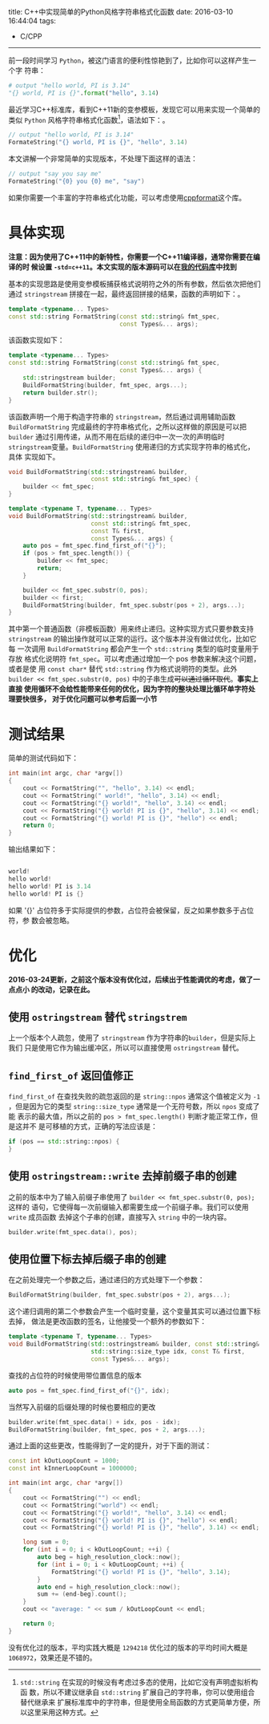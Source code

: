 title: C++中实现简单的Python风格字符串格式化函数
date: 2016-03-10 16:44:04
tags:
 - C/CPP
---

前一段时间学习 `Python`，被这门语言的便利性惊艳到了，比如你可以这样产生一个字
符串：

```python
# output "hello world, PI is 3.14"
"{} world, PI is {}".format("hello", 3.14)
```

最近学习C++标准库，看到C++11新的变参模板，发现它可以用来实现一个简单的类似
`Python` 风格字符串格式化函数[^1]，语法如下：。

```cpp
// output "hello world, PI is 3.14"
FormateString("{} world, PI is {}", "hello", 3.14)
```

本文讲解一个非常简单的实现版本，不处理下面这样的语法：

```cpp
// output "say you say me"
FormateString("{0} you {0} me", "say")
```

如果你需要一个丰富的字符串格式化功能，可以考虑使用[cppformat][]这个库。

[cppformat]: https://github.com/cppformat/cppformat

<!--more-->

# 具体实现

**注意：因为使用了C++11中的新特性，你需要一个C++11编译器，通常你需要在编译的时
候设置 `-std=c++11`。本文实现的版本源码可以在[我的代码库][repo]中找到**

[repo]: https://github.com/zhaohuaxishi/code-snippet/

基本的实现思路是使用变参模板捕获格式说明符之外的所有参数，然后依次把他们通过
`stringstream` 拼接在一起，最终返回拼接的结果，函数的声明如下：。

```cpp
template <typename... Types>
const std::string FormatString(const std::string& fmt_spec,
                               const Types&... args);
```

该函数实现如下：

```cpp
template <typename... Types>
const std::string FormatString(const std::string& fmt_spec,
                               const Types&... args) {
    std::stringstream builder;
    BuildFormatString(builder, fmt_spec, args...);
    return builder.str();
}
```

该函数声明一个用于构造字符串的 `stringstream`，然后通过调用辅助函数
`BuildFormatString` 完成最终的字符串格式化，之所以这样做的原因是可以把
`builder` 通过引用传递，从而不用在后续的递归中一次一次的声明临时
`stringstream`变量。`BuildFormatString` 使用递归的方式实现字符串的格式化，具体
实现如下。

```cpp
void BuildFormatString(std::stringstream& builder,
                       const std::string& fmt_spec) {
    builder << fmt_spec;
}

template <typename T, typename... Types>
void BuildFormatString(std::stringstream& builder,
                       const std::string& fmt_spec,
                       const T& first,
                       const Types&... args) {
    auto pos = fmt_spec.find_first_of("{}");
    if (pos > fmt_spec.length()) {
        builder << fmt_spec;
        return;
    }

    builder << fmt_spec.substr(0, pos);
    builder << first;
    BuildFormatString(builder, fmt_spec.substr(pos + 2), args...);
}
```

其中第一个普通函数（非模板函数）用来终止递归。这种实现方式只要参数支持
`stringstream` 的输出操作就可以正常的运行。这个版本并没有做过优化，比如它每
一次调用 `BuildFormatString` 都会产生一个 `std::string` 类型的临时变量用于存放
格式化说明符 `fmt_spec`。可以考虑通过增加一个 pos 参数来解决这个问题，或者是使
用 `const char*` 替代 `std::string` 作为格式说明符的类型。此外 `builder <<
fmt_spec.substr(0, pos)` 中的子串生成<del>可以通过循环取代</del>。**事实上直接
使用循环不会给性能带来任何的优化，因为字符的整块处理比循环单字符处理要快很多，
对于优化问题可以参考后面一小节**

# 测试结果

简单的测试代码如下：

```cpp
int main(int argc, char *argv[])
{
    cout << FormatString("", "hello", 3.14) << endl;
    cout << FormatString(" world!", "hello", 3.14) << endl;
    cout << FormatString("{} world!", "hello", 3.14) << endl;
    cout << FormatString("{} world! PI is {}", "hello", 3.14) << endl;
    cout << FormatString("{} world! PI is {}", "hello") << endl;
    return 0;
}
```

输出结果如下：

```cpp

world!
hello world!
hello world! PI is 3.14
hello world! PI is {}
```

如果 '{}' 占位符多于实际提供的参数，占位符会被保留，反之如果参数多于占位符，参
数会被忽略。

# 优化

**2016-03-24更新，之前这个版本没有优化过，后续出于性能调优的考虑，做了一点点小
的改动，记录在此。**

## 使用 `ostringstream` 替代 `stringstrem`

上一个版本个人疏忽，使用了 `stringstream` 作为字符串的`builder`，但是实际上我们
只是使用它作为输出缓冲区，所以可以直接使用 `ostringstream` 替代。

## `find_first_of` 返回值修正

`find_first_of` 在查找失败的疏忽返回的是 `string::npos` 通常这个值被定义为 `-1`
，但是因为它的类型 `string::size_type` 通常是一个无符号数，所以 `npos` 变成了能
表示的最大值，所以之前的 `pos > fmt_spec.length()` 判断才能正常工作，但是这并不
是可移植的方式，正确的写法应该是：

```cpp
if (pos == std::string::npos) {
}
```

## 使用 `ostringstream::write` 去掉前缀子串的创建

之前的版本中为了输入前缀子串使用了 `builder << fmt_spec.substr(0, pos);` 这样的
语句，它使得每一次前缀输入都需要生成一个前缀子串。我们可以使用 `write` 成员函数
去掉这个子串的创建，直接写入 `string` 中的一块内容。

```cpp
builder.write(fmt_spec.data(), pos);
```

## 使用位置下标去掉后缀子串的创建

在之前处理完一个参数之后，通过递归的方式处理下一个参数：

```cpp
BuildFormatString(builder, fmt_spec.substr(pos + 2), args...);
```

这个递归调用的第二个参数会产生一个临时变量，这个变量其实可以通过位置下标去掉，
做法是更改函数的签名，让他接受一个额外的参数如下：

```cpp
template <typename T, typename... Types>
void BuildFormatString(std::ostringstream& builder, const std::string& fmt_spec,
                       std::string::size_type idx, const T& first,
                       const Types&... args);
```

查找的占位符的时候使用带位置信息的版本

```cpp
auto pos = fmt_spec.find_first_of("{}", idx);
```

当然写入前缀的后缀处理的时候也要相应的更改

```cpp
builder.write(fmt_spec.data() + idx, pos - idx);
BuildFormatString(builder, fmt_spec, pos + 2, args...);
```

通过上面的这些更改，性能得到了一定的提升，对于下面的测试：

```cpp
const int kOutLoopCount = 1000;
const int kInnerLoopCount = 1000000;

int main(int argc, char *argv[])
{
    cout << FormatString("") << endl;
    cout << FormatString("world") << endl;
    cout << FormatString("{} world!", "hello", 3.14) << endl;
    cout << FormatString("{} world! PI is {}", "hello") << endl;
    cout << FormatString("{} world! PI is {}", "hello", 3.14) << endl;

    long sum = 0;
    for (int i = 0; i < kOutLoopCount; ++i) {
        auto beg = high_resolution_clock::now();
        for (int i = 0; i < kOutLoopCount; ++i) {
            FormatString("{} world! PI is {}", "hello", 3.14);
        }
        auto end = high_resolution_clock::now();
        sum += (end-beg).count();
    }
    cout << "average: " << sum / kOutLoopCount << endl;

    return 0;
}
```

没有优化过的版本，平均实践大概是 `1294218` 优化过的版本的平均时间大概是
`1068972`，效果还是不错的。

[^1]: `std::string` 在实现的时候没有考虑过多态的使用，比如它没有声明虚拟析构函
数，所以不建议继承自 `std::string` 扩展自己的字符串，你可以使用组合替代继承来
扩展标准库中的字符串，但是使用全局函数的方式更简单方便，所以这里采用这种方式。

